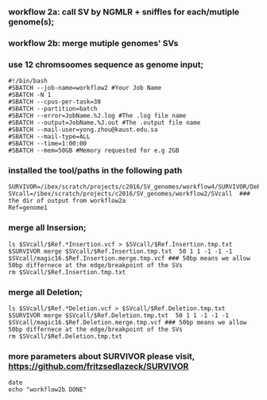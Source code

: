 ### workflow 2a: call SV by NGMLR + sniffles for each/mutiple genome(s);
### workflow 2b: merge mutiple genomes' SVs
### use 12 chromsoomes sequence as genome input;

```
#!/bin/bash
#SBATCH --job-name=workflow2 #Your Job Name
#SBATCH -N 1
#SBATCH --cpus-per-task=30
#SBATCH --partition=batch
#SBATCH --error=JobName.%J.log #The .log file name
#SBATCH --output=JobName.%J.out #The .output file name
#SBATCH --mail-user=yong.zhou@kaust.edu.sa
#SBATCH --mail-type=ALL
#SBATCH --time=1:00:00
#SBATCH --mem=50GB #Memory requested for e.g 2GB
```

### installed the tool/paths in the following path
```
SURVIVOR=/ibex/scratch/projects/c2016/SV_genomes/workflow4/SURVIVOR/Debug
SVcall=/ibex/scratch/projects/c2016/SV_genomes/workflow2/SVcall  ### the dir of output from workflow2a
Ref=genome1
```



### merge all Insersion;
```
ls $SVcall/$Ref.*Insertion.vcf > $SVcall/$Ref.Insertion.tmp.txt
$SURVIVOR merge $SVcall/$Ref.Insertion.tmp.txt  50 1 1 -1 -1 -1 $SVcall/magic16.$Ref.Insertion.merge.tmp.vcf ### 50bp means we allow 50bp differnece at the edge/breakpoint of the SVs
rm $SVcall/$Ref.Insertion.tmp.txt
```


### merge all Deletion;
```
ls $SVcall/$Ref.*Deletion.vcf > $SVcall/$Ref.Deletion.tmp.txt
$SURVIVOR merge $SVcall/$Ref.Deletion.tmp.txt  50 1 1 -1 -1 -1 $SVcall/magic16.$Ref.Deletion.merge.tmp.vcf ### 50bp means we allow 50bp differnece at the edge/breakpoint of the SVs
rm $SVcall/$Ref.Deletion.tmp.txt
```


### more parameters about SURVIVOR please visit, https://github.com/fritzsedlazeck/SURVIVOR


```
date
echo "workflow2b DONE"
```

